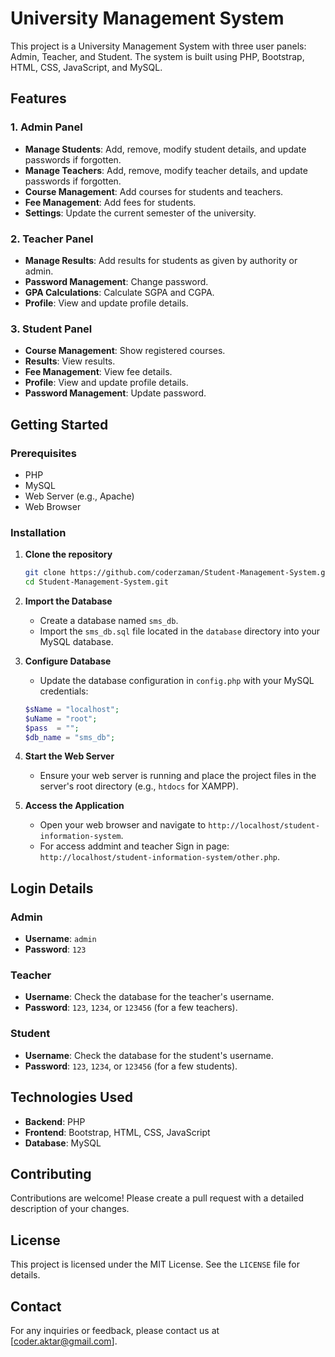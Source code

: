 # University Management System

This project is a University Management System with three user panels: Admin, Teacher, and Student. The system is built using PHP, Bootstrap, HTML, CSS, JavaScript, and MySQL.

## Features

### 1. Admin Panel
- **Manage Students**: Add, remove, modify student details, and update passwords if forgotten.
- **Manage Teachers**: Add, remove, modify teacher details, and update passwords if forgotten.
- **Course Management**: Add courses for students and teachers.
- **Fee Management**: Add fees for students.
- **Settings**: Update the current semester of the university.

### 2. Teacher Panel
- **Manage Results**: Add results for students as given by authority or admin.
- **Password Management**: Change password.
- **GPA Calculations**: Calculate SGPA and CGPA.
- **Profile**: View and update profile details.

### 3. Student Panel
- **Course Management**: Show registered courses.
- **Results**: View results.
- **Fee Management**: View fee details.
- **Profile**: View and update profile details.
- **Password Management**: Update password.

## Getting Started

### Prerequisites
- PHP
- MySQL
- Web Server (e.g., Apache)
- Web Browser

### Installation
1. **Clone the repository**
    ```bash
    git clone https://github.com/coderzaman/Student-Management-System.git
    cd Student-Management-System.git
    ```
2. **Import the Database**
    - Create a database named `sms_db`.
    - Import the `sms_db.sql` file located in the `database` directory into your MySQL database.

3. **Configure Database**
    - Update the database configuration in `config.php` with your MySQL credentials:
    ```php
    $sName = "localhost";
    $uName = "root";
    $pass  = "";
    $db_name = "sms_db";
    ```

4. **Start the Web Server**
    - Ensure your web server is running and place the project files in the server's root directory (e.g., `htdocs` for XAMPP).

5. **Access the Application**
    - Open your web browser and navigate to `http://localhost/student-information-system`.
    - For access addmint and teacher Sign in page: `http://localhost/student-information-system/other.php`.

## Login Details

### Admin
- **Username**: `admin`
- **Password**: `123`

### Teacher
- **Username**: Check the database for the teacher's username.
- **Password**: `123`, `1234`, or `123456` (for a few teachers).

### Student
- **Username**: Check the database for the student's username.
- **Password**: `123`, `1234`, or `123456` (for a few students).

## Technologies Used
- **Backend**: PHP
- **Frontend**: Bootstrap, HTML, CSS, JavaScript
- **Database**: MySQL

## Contributing
Contributions are welcome! Please create a pull request with a detailed description of your changes.

## License
This project is licensed under the MIT License. See the `LICENSE` file for details.

## Contact
For any inquiries or feedback, please contact us at [coder.aktar@gmail.com].
